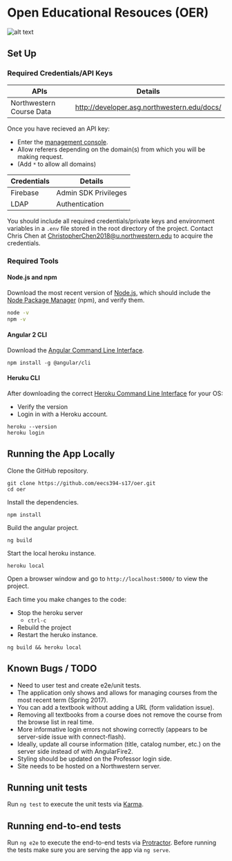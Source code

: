 # Open Educational Resouces (OER)
![alt text](https://img.shields.io/badge/Northwestern-University-3b1973.svg)
## Set Up
### Required Credentials/API Keys
| APIs | Details |
| ------ | ------ |
| Northwestern Course Data | http://developer.asg.northwestern.edu/docs/ |

Once you have recieved an API key:
* Enter the [management console](https://api.asg.northwestern.edu/manage/login).
* Allow referers depending on the domain(s) from which you will be making request.
* (Add `*` to allow all domains)

| Credentials | Details |
| ------ | ------ |
| Firebase | Admin SDK Privileges |
| LDAP | Authentication |

You should include all required credentials/private keys and environment variables in a `.env` file stored in the root directory of the project. Contact Chris Chen at ChristopherChen2018@u.northwestern.edu to acquire the credentials.

### Required Tools
#### Node.js and npm
Download the most recent version of [Node.js](https://nodejs.org/en/), which should include the [Node Package Manager](https://www.npmjs.com/) (npm), and verify them.
```sh
node -v
npm -v
```
#### Angular 2 CLI
Download the [Angular Command Line Interface](https://cli.angular.io/).
```
npm install -g @angular/cli
```
#### Heruku CLI
After downloading the correct [Heroku Command Line Interface](https://devcenter.heroku.com/articles/heroku-cli) for your OS:
* Verify the version
* Login in with a Heroku account.
```
heroku --version
heroku login
```
## Running the App Locally
Clone the GitHub repository.
```
git clone https://github.com/eecs394-s17/oer.git
cd oer
```
Install the dependencies.
```
npm install
```
Build the angular project.
```
ng build
```
Start the local heroku instance.
```
heroku local
```
Open a browser window and go to ```http://localhost:5000/``` to view the project.

Each time you make changes to the code:
* Stop the heroku server
    * ```ctrl-c```
* Rebuild the project
* Restart the heruko instance.
```
ng build && heroku local
```
## Known Bugs / TODO
* Need to user test and create e2e/unit tests.
* The application only shows and allows for managing courses from the most recent term (Spring 2017).
* You can add a textbook without adding a URL (form validation issue).
* Removing all textbooks from a course does not remove the course from the browse list in real time.
* More informative login errors not showing correctly (appears to be server-side issue with connect-flash).
* Ideally, update all course information (title, catalog number, etc.) on the server side instead of with AngularFire2.
* Styling should be updated on the Professor login side.
* Site needs to be hosted on a Northwestern server.

## Running unit tests
Run `ng test` to execute the unit tests via [Karma](https://karma-runner.github.io).

## Running end-to-end tests

Run `ng e2e` to execute the end-to-end tests via [Protractor](http://www.protractortest.org/).
Before running the tests make sure you are serving the app via `ng serve`.
